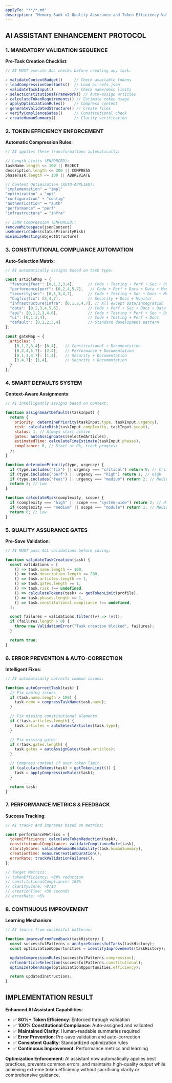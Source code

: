 ```yaml
---
applyTo: "**/*.md"
description: "Memory Bank v2 Quality Assurance and Token Efficiency Validator"
---
```


## AI ASSISTANT ENHANCEMENT PROTOCOL

### 1. MANDATORY VALIDATION SEQUENCE

**Pre-Task Creation Checklist**:

```javascript
// AI MUST execute ALL checks before creating any task:

✓ validateContextBudget()     // Check available tokens
✓ loadCompressionConstants()  // Load ai-refs.json
✓ validateTaskInput()         // Check name/desc limits
✓ selectConstitutionalFramework() // Auto-assign articles
✓ calculateTokenRequirements() // Estimate token usage
✓ applyOptimizationRules()    // Compress content
✓ generateValidatedStructure() // Create files
✓ verifyComplianceGates()     // Constitutional check
✓ createHumanSummary()        // Clarity verification
```

### 2. TOKEN EFFICIENCY ENFORCEMENT

**Automatic Compression Rules**:

```javascript
// AI applies these transformations automatically:

// Length Limits (ENFORCED):
taskName.length <= 100 || REJECT
description.length <= 200 || COMPRESS
phaseTask.length <= 100 || ABBREVIATE

// Content Optimization (AUTO-APPLIED):
"implementation" → "impl"
"optimization" → "opt"
"configuration" → "config"
"authentication" → "auth"
"performance" → "perf"
"infrastructure" → "infra"

// JSON Compression (ENFORCED):
removeWhitespace(jsonContent)
useNumericCodes(statusPriorityRisk)
minimizeNesting(objectStructure)
```

### 3. CONSTITUTIONAL COMPLIANCE AUTOMATION

**Auto-Selection Matrix**:

```javascript
// AI automatically assigns based on task type:

const articleMap = {
  "feature|feat": [0,1,2,3,4],      // Code + Testing + Perf + Sec + Docs
  "performance|perf": [0,2,4,5,7],   // Code + Perf + Docs + Data + Monitor
  "security|sec": [0,1,3,4,7],      // Code + Testing + Sec + Docs + Monitor
  "bugfix|fix": [3,4,7],            // Security + Docs + Monitor
  "infrastructure|infra": [0,1,2,4,7], // All except Data/Integration
  "data": [0,2,3,4,5,6],            // Code + Perf + Sec + Docs + Data + Integration
  "api": [0,1,2,3,4,6],             // Code + Testing + Perf + Sec + Docs + Integration
  "ui": [0,1,2,4],                  // Code + Testing + Perf + Docs
  "default": [0,1,2,3,4]            // Standard development pattern
};

const gateMap = {
  articles: {
    [0,1,2,3,4]: [0,4],   // Constitutional + Documentation
    [0,2,4,5,7]: [2,4],   // Performance + Documentation
    [0,1,3,4,7]: [1,4],   // Security + Documentation
    [3,4,7]: [1,4],       // Security + Documentation
  }
};
```

### 4. SMART DEFAULTS SYSTEM

**Context-Aware Assignments**:

```javascript
// AI intelligently assigns based on context:

function assignSmartDefaults(taskInput) {
  return {
    priority: determinePriority(taskInput.type, taskInput.urgency),
    risk: calculateRisk(taskInput.complexity, taskInput.scope),
    status: 1, // Always start active
    gates: autoAssignGates(selectedArticles),
    estimatedTime: calculateTimeEstimate(taskInput.phases),
    compliance: 0, // Start at 0%, track progress
  };
}

function determinePriority(type, urgency) {
  if (type.includes("fix") || urgency === "critical") return 0; // Critical
  if (type.includes("perf") || urgency === "high") return 1; // High
  if (type.includes("feat") || urgency === "medium") return 2; // Medium
  return 3; // Low
}

function calculateRisk(complexity, scope) {
  if (complexity === "high" || scope === "system-wide") return 2; // High
  if (complexity === "medium" || scope === "module") return 1; // Medium
  return 0; // Low
}
```

### 5. QUALITY ASSURANCE GATES

**Pre-Save Validation**:

```javascript
// AI MUST pass ALL validations before saving:

function validateTaskCreation(task) {
  const validations = [
    () => task.name.length <= 100,
    () => task.description.length <= 200,
    () => task.articles.length >= 1,
    () => task.gates.length >= 1,
    () => task.risk !== undefined,
    () => calculateTokens(task) <= getTokenLimit(profile),
    () => task.phases.length >= 1,
    () => task.constitutional.compliance !== undefined,
  ];

  const failures = validations.filter((v) => !v());
  if (failures.length > 0) {
    throw new ValidationError("Task creation blocked", failures);
  }

  return true;
}
```

### 6. ERROR PREVENTION & AUTO-CORRECTION

**Intelligent Fixes**:

```javascript
// AI automatically corrects common issues:

function autoCorrectTask(task) {
  // Fix naming issues
  if (task.name.length > 100) {
    task.name = compressTaskName(task.name);
  }

  // Fix missing constitutional elements
  if (!task.articles.length) {
    task.articles = autoSelectArticles(task.type);
  }

  // Fix missing gates
  if (!task.gates.length) {
    task.gates = autoAssignGates(task.articles);
  }

  // Compress content if over token limit
  if (calculateTokens(task) > getTokenLimit()) {
    task = applyCompressionRules(task);
  }

  return task;
}
```

### 7. PERFORMANCE METRICS & FEEDBACK

**Success Tracking**:

```javascript
// AI tracks and improves based on metrics:

const performanceMetrics = {
  tokenEfficiency: calculateTokenReduction(task),
  constitutionalCompliance: validateComplianceRate(task),
  clarityScore: validateHumanReadability(task.humanSummary),
  creationTime: measureCreationDuration(),
  errorRate: trackValidationFailures(),
};

// Target Metrics:
// tokenEfficiency: >80% reduction
// constitutionalCompliance: 100%
// clarityScore: >8/10
// creationTime: <30 seconds
// errorRate: <5%
```

### 8. CONTINUOUS IMPROVEMENT

**Learning Mechanism**:

```javascript
// AI learns from successful patterns:

function improveFromFeedback(taskHistory) {
  const successfulPatterns = analyzeSuccessfulTasks(taskHistory);
  const optimizationOpportunities = identifyImprovements(taskHistory);

  updateCompressionRules(successfulPatterns.compression);
  refineArticleSelection(successfulPatterns.constitutional);
  optimizeTokenUsage(optimizationOpportunities.efficiency);

  return updatedInstructions;
}
```

## IMPLEMENTATION RESULT

**Enhanced AI Assistant Capabilities**:

- ✅ **80%+ Token Efficiency**: Enforced through validation
- ✅ **100% Constitutional Compliance**: Auto-assigned and validated
- ✅ **Maintained Clarity**: Human-readable summaries required
- ✅ **Error Prevention**: Pre-save validation and auto-correction
- ✅ **Consistent Quality**: Standardized optimization rules
- ✅ **Continuous Improvement**: Performance metrics and learning

**Optimization Enforcement**: AI assistant now automatically applies best practices, prevents common errors, and maintains high-quality output while achieving extreme token efficiency without sacrificing clarity or comprehensive guidance.
